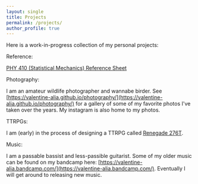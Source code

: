 ```yaml
---
layout: single
title: Projects
permalink: /projects/
author_profile: true
---
```


Here is a work-in-progress collection of my personal projects:


Reference:

[PHY 410 (Statistical Mechanics) Reference Sheet](https://github.com/valentine-alia/valentine-alia.github.io/raw/master/assets/docs/Stat_Mech_Refrence_Sheet.pdf)

Photography:

I am an amateur wildlife photographer and wannabe birder. See [https://valentine-alia.github.io/photography/](https://valentine-alia.github.io/photography/) for a gallery of some of my favorite photos I've taken over the years. My instagram is also home to my photos.

TTRPGs:

I am (early) in the process of designing a TTRPG called [Renegade 276T](https://1drv.ms/w/s!AjN7UcFsRgjt9069Hh_ez10gdrbD?e=T7yLlA).

Music:

I am a passable bassist and less-passible guitarist. Some of my older music can be found on my bandcamp here: [https://valentine-alia.bandcamp.com/](https://valentine-alia.bandcamp.com/). Eventually I will get around to releasing new music.